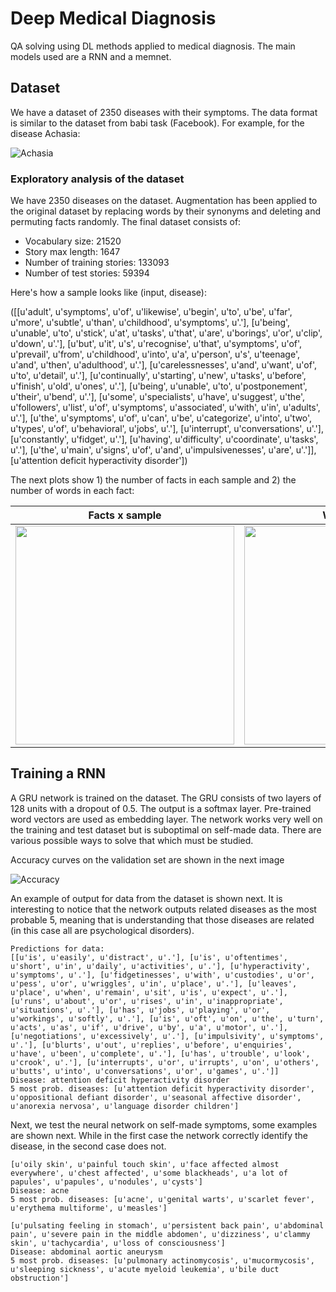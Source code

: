 # Deep Medical Diagnosis

QA solving using DL methods applied to medical diagnosis. The main models used are a RNN and a memnet.

## Dataset

We have a dataset of 2350 diseases with their symptoms. The data format is similar to the dataset from 
babi task (Facebook). For example, for the disease Achasia:

![Achasia](http://www.diegoacuna.me/factlist.png)

### Exploratory analysis of the dataset

We have 2350 diseases on the dataset. Augmentation has been applied to the original dataset by replacing words by their synonyms and deleting and permuting
facts randomly. The final dataset consists of:

* Vocabulary size: 21520
* Story max length: 1647
* Number of training stories: 133093
* Number of test stories: 59394


Here's how a sample looks like (input, disease):

([[u'adult', u'symptoms', u'of', u'likewise', u'begin', u'to', u'be', u'far', u'more', u'subtle', u'than', u'childhood', u'symptoms', u'.'], [u'being', u'unable', u'to', u'stick', u'at', u'tasks', u'that', u'are', u'borings', u'or', u'clip', u'down', u'.'], [u'but', u'it', u's', u'recognise', u'that', u'symptoms', u'of', u'prevail', u'from', u'childhood', u'into', u'a', u'person', u's', u'teenage', u'and', u'then', u'adulthood', u'.'], [u'carelessnesses', u'and', u'want', u'of', u'to', u'detail', u'.'], [u'continually', u'starting', u'new', u'tasks', u'before', u'finish', u'old', u'ones', u'.'], [u'being', u'unable', u'to', u'postponement', u'their', u'bend', u'.'], [u'some', u'specialists', u'have', u'suggest', u'the', u'followers', u'list', u'of', u'symptoms', u'associated', u'with', u'in', u'adults', u'.'], [u'the', u'symptoms', u'of', u'can', u'be', u'categorize', u'into', u'two', u'types', u'of', u'behavioral', u'jobs', u'.'], [u'interrupt', u'conversations', u'.'], [u'constantly', u'fidget', u'.'], [u'having', u'difficulty', u'coordinate', u'tasks', u'.'], [u'the', u'main', u'signs', u'of', u'and', u'impulsivenesses', u'are', u'.']],[u'attention deficit hyperactivity disorder'])

The next plots show 1) the number of facts in each sample and 2) the number of words in each fact:



 Facts x sample                   | Words x fact
:-------------------------:|:-------------------------:
<img src="https://github.com/jgpavez/MedicalDiagnosis/blob/master/plots/facts_by_disease.png" width="350">  | <img src="https://github.com/jgpavez/MedicalDiagnosis/blob/master/plots/word_by_fact.png" width="350" >

## Training a RNN 

A GRU network is trained on the dataset. The GRU consists of two layers of 128 units with a dropout of 0.5. The output is a softmax layer. Pre-trained word vectors are used as embedding layer. 
The network works very well on the training and test dataset but is suboptimal on self-made data. There are various possible ways to solve that which must be studied.

Accuracy curves on the validation set are shown in the next image

![Accuracy](https://github.com/jgpavez/MedicalDiagnosis/blob/master/plots/accuracy.png)

An example of output for data from the dataset is shown next. It is interesting to notice that the network outputs related diseases as the most probable 5, meaning that is understanding that those diseases are related (in this case all are psychological disorders).

```
Predictions for data:
[[u'is', u'easily', u'distract', u'.'], [u'is', u'oftentimes', u'short', u'in', u'daily', u'activities', u'.'], [u'hyperactivity', u'symptoms', u'.'], [u'fidgetinesses', u'with', u'custodies', u'or', u'pess', u'or', u'wriggles', u'in', u'place', u'.'], [u'leaves', u'place', u'when', u'remain', u'sit', u'is', u'expect', u'.'], [u'runs', u'about', u'or', u'rises', u'in', u'inappropriate', u'situations', u'.'], [u'has', u'jobs', u'playing', u'or', u'workings', u'softly', u'.'], [u'is', u'oft', u'on', u'the', u'turn', u'acts', u'as', u'if', u'drive', u'by', u'a', u'motor', u'.'], [u'negotiations', u'excessively', u'.'], [u'impulsivity', u'symptoms', u'.'], [u'blurts', u'out', u'replies', u'before', u'enquiries', u'have', u'been', u'complete', u'.'], [u'has', u'trouble', u'look', u'crook', u'.'], [u'interrupts', u'or', u'irrupts', u'on', u'others', u'butts', u'into', u'conversations', u'or', u'games', u'.']]
Disease: attention deficit hyperactivity disorder
5 most prob. diseases: [u'attention deficit hyperactivity disorder', u'oppositional defiant disorder', u'seasonal affective disorder', u'anorexia nervosa', u'language disorder children']
```

Next, we test the neural network on self-made symptoms, some examples are shown next. While in the first case the network correctly identify the disease, in the second case does not.

```
[u'oily skin', u'painful touch skin', u'face affected almost everywhere', u'chest affected', u'some blackheads', u'a lot of papules', u'papules', u'nodules', u'cysts']
Disease: acne
5 most prob. diseases: [u'acne', u'genital warts', u'scarlet fever', u'erythema multiforme', u'measles']

[u'pulsating feeling in stomach', u'persistent back pain', u'abdominal pain', u'severe pain in the middle abdomen', u'dizziness', u'clammy skin', u'tachycardia', u'loss of consciousness']
Disease: abdominal aortic aneurysm
5 most prob. diseases: [u'pulmonary actinomycosis', u'mucormycosis', u'sleeping sickness', u'acute myeloid leukemia', u'bile duct obstruction']
```


